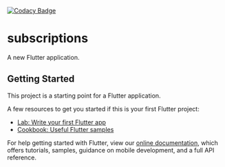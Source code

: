 [![Codacy Badge](https://api.codacy.com/project/badge/Grade/dd5d98d22cbf45ca8d946662ec564daf)](https://www.codacy.com?utm_source=github.com&amp;utm_medium=referral&amp;utm_content=antocara/mysubscriptions&amp;utm_campaign=Badge_Grade)

# subscriptions

A new Flutter application.

## Getting Started

This project is a starting point for a Flutter application.

A few resources to get you started if this is your first Flutter project:

- [Lab: Write your first Flutter app](https://flutter.dev/docs/get-started/codelab)
- [Cookbook: Useful Flutter samples](https://flutter.dev/docs/cookbook)

For help getting started with Flutter, view our
[online documentation](https://flutter.dev/docs), which offers tutorials,
samples, guidance on mobile development, and a full API reference.

